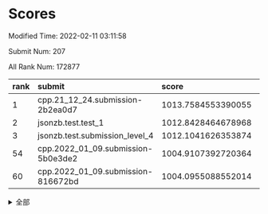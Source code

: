 # Scores

Modified Time: 2022-02-11 03:11:58

Submit Num: 207

All Rank Num: 172877

| rank |               submit               |       score        |       sigma        | pk_num |
| :--- | :--------------------------------- | :----------------- | :----------------- | :----- |
| 1    | cpp.21_12_24.submission-2b2ea0d7   | 1013.7584553390055 | 0.8037818321360661 | 3336   |
| 2    | jsonzb.test.test_1                 | 1012.8428464678968 | 0.8207515067666494 | 3339   |
| 3    | jsonzb.test.submission_level_4     | 1012.1041626353874 | 0.772284520741079  | 3344   |
| 54   | cpp.2022_01_09.submission-5b0e3de2 | 1004.9107392720364 | 0.7183877398408247 | 3342   |
| 60   | cpp.2022_01_09.submission-816672bd | 1004.0955088552014 | 0.7173153982268861 | 3339   |


<details>
<summary>全部</summary>

| rank |                 submit                 |       score        |       sigma        | pk_num |
| :--- | :------------------------------------- | :----------------- | :----------------- | :----- |
| 1    | cpp.21_12_24.submission-2b2ea0d7       | 1013.7584553390055 | 0.8037818321360661 | 3336   |
| 2    | jsonzb.test.test_1                     | 1012.8428464678968 | 0.8207515067666494 | 3339   |
| 3    | jsonzb.test.submission_level_4         | 1012.1041626353874 | 0.772284520741079  | 3344   |
| 4    | gobigger.level_3.submission_level_3_10 | 1011.7193039612043 | 0.7892710153871637 | 3343   |
| 5    | gobigger.level_3.submission_level_3_42 | 1011.4077216666068 | 0.7655130714745306 | 3342   |
| 6    | gobigger.level_3.submission_level_3_45 | 1011.2994631782744 | 0.7575994469792372 | 3343   |
| 7    | gobigger.level_3.submission_level_3_43 | 1010.9780441342384 | 0.7765163463408506 | 3338   |
| 8    | gobigger.level_3.submission_level_3_36 | 1010.9703246773563 | 0.761208563645605  | 3337   |
| 9    | gobigger.level_3.submission_level_3_1  | 1010.9387518562979 | 0.7972546131217259 | 3341   |
| 10   | gobigger.level_3.submission_level_3_31 | 1010.8757381400432 | 0.7604481673548641 | 3339   |
| 11   | gobigger.level_3.submission_level_3_9  | 1010.7607132350913 | 0.7512669240273162 | 3346   |
| 12   | gobigger.level_3.submission_level_3_2  | 1010.6456947648857 | 0.7484869699534259 | 3340   |
| 13   | gobigger.level_3.submission_level_3_41 | 1010.5707282418011 | 0.761310075230627  | 3343   |
| 14   | gobigger.level_3.submission_level_3_23 | 1010.5437070502614 | 0.778294143787899  | 3342   |
| 15   | gobigger.level_3.submission_level_3_20 | 1010.4704683269553 | 0.7861185427022299 | 3345   |
| 16   | gobigger.level_3.submission_level_3_28 | 1010.4626842696002 | 0.7725369137290203 | 3337   |
| 17   | gobigger.level_3.submission_level_3_46 | 1010.3442021516489 | 0.7618553516177348 | 3343   |
| 18   | gobigger.level_3.submission_level_3_11 | 1010.3009244123039 | 0.7622872750516485 | 3342   |
| 19   | gobigger.level_3.submission_level_3_29 | 1010.2698639875147 | 0.7709292146547495 | 3338   |
| 20   | gobigger.level_3.submission_level_3_27 | 1010.1980190041903 | 0.7610752035814969 | 3333   |
| 21   | gobigger.level_3.submission_level_3_48 | 1010.176092753135  | 0.7719378666161748 | 3341   |
| 22   | gobigger.level_3.submission_level_3_34 | 1010.1476570038834 | 0.7686450007031087 | 3341   |
| 23   | gobigger.level_3.submission_level_3_39 | 1010.143578370889  | 0.7619067076969528 | 3344   |
| 24   | gobigger.level_3.submission_level_3_8  | 1009.9939367460597 | 0.7422900843116794 | 3337   |
| 25   | gobigger.level_3.submission_level_3_13 | 1009.9136755039788 | 0.7581793961346436 | 3336   |
| 26   | gobigger.level_3.submission_level_3_22 | 1009.8478085558329 | 0.7636663891097414 | 3336   |
| 27   | gobigger.level_3.submission_level_3_40 | 1009.8162785889447 | 0.7589624030916129 | 3340   |
| 28   | gobigger.level_3.submission_level_3_32 | 1009.7436856234674 | 0.7649162657369222 | 3336   |
| 29   | gobigger.level_3.submission_level_3_12 | 1009.7373206010861 | 0.7381948721953343 | 3339   |
| 30   | gobigger.level_3.submission_level_3_47 | 1009.7209444484239 | 0.7618678782989289 | 3343   |
| 31   | gobigger.level_3.submission_level_3_18 | 1009.6446954871797 | 0.7578225321729085 | 3345   |
| 32   | gobigger.level_3.submission_level_3_30 | 1009.6445197557855 | 0.7565100910961633 | 3337   |
| 33   | gobigger.level_3.submission_level_3_37 | 1009.5935745918653 | 0.7622823495071831 | 3338   |
| 34   | gobigger.level_3.submission_level_3_44 | 1009.5754141790432 | 0.7548281999498359 | 3337   |
| 35   | gobigger.level_3.submission_level_3_16 | 1009.5754125821328 | 0.7403503434170545 | 3343   |
| 36   | gobigger.level_3.submission_level_3_49 | 1009.5643557764284 | 0.7571432265628298 | 3343   |
| 37   | gobigger.level_3.submission_level_3_21 | 1009.5536763775581 | 0.7631180345311565 | 3339   |
| 38   | gobigger.level_3.submission_level_3_26 | 1009.5237816528851 | 0.7525065649163708 | 3344   |
| 39   | gobigger.level_3.submission_level_3_4  | 1009.5153623064826 | 0.7713731405405055 | 3342   |
| 40   | gobigger.level_3.submission_level_3_33 | 1009.514138037724  | 0.7584810379199115 | 3343   |
| 41   | gobigger.level_3.submission_level_3_19 | 1009.5129765857852 | 0.7631352585566785 | 3341   |
| 42   | gobigger.level_3.submission_level_3_7  | 1009.5030237997335 | 0.7437885446535194 | 3338   |
| 43   | gobigger.level_3.submission_level_3_6  | 1009.4497434061888 | 0.7756121376561148 | 3343   |
| 44   | gobigger.level_3.submission_level_3_38 | 1009.3919816621653 | 0.7402326058399786 | 3342   |
| 45   | gobigger.level_3.submission_level_3_5  | 1009.3074374604078 | 0.7397226692791826 | 3340   |
| 46   | gobigger.level_3.submission_level_3_0  | 1009.2952403261243 | 0.7512092205763753 | 3339   |
| 47   | gobigger.level_3.submission_level_3_24 | 1009.2934380974754 | 0.7508942613475214 | 3342   |
| 48   | gobigger.level_3.submission_level_3_15 | 1009.1638306855886 | 0.7444813018383003 | 3343   |
| 49   | gobigger.level_3.submission_level_3_14 | 1009.1218930149394 | 0.7468245544500213 | 3341   |
| 50   | gobigger.level_3.submission_level_3_17 | 1008.8875568336222 | 0.7594425643113426 | 3342   |
| 51   | gobigger.level_3.submission_level_3_3  | 1008.8694659973345 | 0.7491959971443904 | 3343   |
| 52   | gobigger.level_3.submission_level_3_25 | 1008.7093229981772 | 0.7273487779123732 | 3338   |
| 53   | gobigger.level_3.submission_level_3_35 | 1008.1765285034886 | 0.7491466767989464 | 3333   |
| 54   | cpp.2022_01_09.submission-5b0e3de2     | 1004.9107392720364 | 0.7183877398408247 | 3342   |
| 55   | gobigger.level_1.submission_level_1_29 | 1004.7326901291294 | 0.7256621297546505 | 3339   |
| 56   | gobigger.level_1.submission_level_1_10 | 1004.5547993526593 | 0.7282909701539392 | 3338   |
| 57   | gobigger.level_1.submission_level_1_21 | 1004.2847878824319 | 0.7133800717188093 | 3346   |
| 58   | gobigger.level_1.submission_level_1_17 | 1004.2445303853444 | 0.7196993701097665 | 3340   |
| 59   | gobigger.level_1.submission_level_1_34 | 1004.1150074433878 | 0.7234393761870819 | 3340   |
| 60   | cpp.2022_01_09.submission-816672bd     | 1004.0955088552014 | 0.7173153982268861 | 3339   |
| 61   | gobigger.level_1.submission_level_1_15 | 1004.0189265273003 | 0.7205259295211843 | 3341   |
| 62   | gobigger.level_1.submission_level_1_33 | 1004.0179355935801 | 0.719527493350644  | 3344   |
| 63   | gobigger.level_1.submission_level_1_6  | 1004.0067802801768 | 0.7233910869892691 | 3338   |
| 64   | gobigger.level_1.submission_level_1_39 | 1003.9716656454735 | 0.7089112139460384 | 3342   |
| 65   | gobigger.level_1.submission_level_1_47 | 1003.9562858398054 | 0.7044870870750688 | 3340   |
| 66   | gobigger.level_1.submission_level_1_20 | 1003.8955427765183 | 0.7119395644780832 | 3344   |
| 67   | gobigger.level_1.submission_level_1_1  | 1003.7831175389224 | 0.7111715763714553 | 3334   |
| 68   | gobigger.level_1.submission_level_1_0  | 1003.7754425849946 | 0.7178476555727983 | 3340   |
| 69   | gobigger.level_1.submission_level_1_30 | 1003.5985541518106 | 0.7274669938685331 | 3338   |
| 70   | gobigger.level_1.submission_level_1_14 | 1003.5973868591044 | 0.7123706337626659 | 3341   |
| 71   | gobigger.level_1.submission_level_1_26 | 1003.5744070858207 | 0.7184947813404167 | 3340   |
| 72   | gobigger.level_1.submission_level_1_4  | 1003.5495726134046 | 0.7177046179944191 | 3339   |
| 73   | gobigger.level_1.submission_level_1_9  | 1003.5366844346019 | 0.7225612122768185 | 3342   |
| 74   | gobigger.level_1.submission_level_1_35 | 1003.4848311496685 | 0.7167766816161268 | 3339   |
| 75   | gobigger.level_1.submission_level_1_37 | 1003.384735570119  | 0.7190731062658996 | 3334   |
| 76   | gobigger.level_1.submission_level_1_32 | 1003.2892754362589 | 0.7167174816338344 | 3341   |
| 77   | gobigger.level_1.submission_level_1_13 | 1003.2354186999952 | 0.7149691441050716 | 3342   |
| 78   | gobigger.level_1.submission_level_1_42 | 1003.2133930357263 | 0.7193786098512209 | 3342   |
| 79   | gobigger.level_1.submission_level_1_45 | 1003.1720408914324 | 0.7245816830243769 | 3340   |
| 80   | gobigger.level_1.submission_level_1_28 | 1003.1592860553939 | 0.7173077826076232 | 3343   |
| 81   | gobigger.level_1.submission_level_1_48 | 1003.1427726992791 | 0.7099152577577869 | 3340   |
| 82   | gobigger.level_1.submission_level_1_31 | 1003.1065045635122 | 0.7095896099949288 | 3340   |
| 83   | gobigger.level_1.submission_level_1_3  | 1003.0757086996873 | 0.7190354795084115 | 3339   |
| 84   | gobigger.level_1.submission_level_1_36 | 1003.0697348227046 | 0.7132924499855819 | 3339   |
| 85   | gobigger.level_1.submission_level_1_5  | 1003.0670558827711 | 0.7112029231358904 | 3343   |
| 86   | gobigger.level_1.submission_level_1_2  | 1003.0641414437681 | 0.7069741951070255 | 3337   |
| 87   | gobigger.level_1.submission_level_1_27 | 1003.0042184410388 | 0.7191774314900102 | 3341   |
| 88   | gobigger.level_1.submission_level_1_43 | 1002.9892699732644 | 0.7202367023396914 | 3339   |
| 89   | gobigger.level_1.submission_level_1_44 | 1002.9797332599481 | 0.7174866762429203 | 3347   |
| 90   | gobigger.level_1.submission_level_1_41 | 1002.9762834375027 | 0.7076218191781996 | 3336   |
| 91   | gobigger.level_1.submission_level_1_46 | 1002.9625901758453 | 0.7140948327682114 | 3339   |
| 92   | gobigger.level_1.submission_level_1_12 | 1002.843457785307  | 0.7083639206873649 | 3340   |
| 93   | gobigger.level_1.submission_level_1_16 | 1002.8428164697933 | 0.7148995985947738 | 3338   |
| 94   | gobigger.level_1.submission_level_1_38 | 1002.8215377370111 | 0.7116142758253532 | 3343   |
| 95   | gobigger.level_1.submission_level_1_23 | 1002.8168040538324 | 0.7112081458041007 | 3340   |
| 96   | gobigger.level_1.submission_level_1_49 | 1002.797668440698  | 0.7086742368626582 | 3342   |
| 97   | gobigger.level_1.submission_level_1_40 | 1002.7524858590748 | 0.7176962244649355 | 3345   |
| 98   | gobigger.level_1.submission_level_1_22 | 1002.6893115616953 | 0.7242392924989837 | 3339   |
| 99   | gobigger.level_1.submission_level_1_25 | 1002.5696583639358 | 0.7204516637158163 | 3341   |
| 100  | gobigger.level_1.submission_level_1_24 | 1002.5641028706747 | 0.7148217514437468 | 3344   |
| 101  | gobigger.level_1.submission_level_1_18 | 1002.3742237359259 | 0.7109083726648263 | 3339   |
| 102  | gobigger.level_1.submission_level_1_11 | 1002.2209754731597 | 0.7074953708035292 | 3341   |
| 103  | gobigger.level_1.submission_level_1_8  | 1002.1671252453227 | 0.7119972136881241 | 3346   |
| 104  | gobigger.level_1.submission_level_1_19 | 1001.6980697738717 | 0.7012290268934881 | 3340   |
| 105  | gobigger.level_1.submission_level_1_7  | 1001.6877433300313 | 0.7061007147593268 | 3338   |
| 106  | gobigger.random.submission_random_36   | 997.2244727354504  | 0.7126946942783577 | 3341   |
| 107  | gobigger.random.submission_random_23   | 997.0723609671029  | 0.6994363327727678 | 3341   |
| 108  | gobigger.random.submission_random_0    | 997.0291664521657  | 0.7044219925728118 | 3343   |
| 109  | gobigger.random.submission_random_31   | 997.025398249459   | 0.7203782709134077 | 3341   |
| 110  | gobigger.random.submission_random_7    | 996.91856049394    | 0.7089959402479507 | 3342   |
| 111  | gobigger.random.submission_random_48   | 996.913988795441   | 0.7086776728754154 | 3344   |
| 112  | gobigger.random.submission_random_21   | 996.6412878252271  | 0.7019933533534004 | 3340   |
| 113  | gobigger.random.submission_random_29   | 996.6410044832403  | 0.7031803329833224 | 3342   |
| 114  | gobigger.random.submission_random_24   | 996.5912794355596  | 0.7112933347769032 | 3340   |
| 115  | gobigger.random.submission_random_42   | 996.4621143322732  | 0.7115504191244023 | 3345   |
| 116  | gobigger.random.submission_random_16   | 996.4269810347147  | 0.7112837457538769 | 3343   |
| 117  | gobigger.random.submission_random_33   | 996.3650862049823  | 0.7012509480368845 | 3343   |
| 118  | gobigger.random.submission_random_40   | 996.3532497191534  | 0.6962667876779172 | 3333   |
| 119  | gobigger.random.submission_random_38   | 996.2985331711832  | 0.7130860568867153 | 3345   |
| 120  | gobigger.random.submission_random_46   | 996.2180795521518  | 0.7125974767171701 | 3338   |
| 121  | gobigger.random.submission_random_27   | 996.2097478307891  | 0.6967434662728486 | 3343   |
| 122  | gobigger.random.submission_random_5    | 996.1959353822213  | 0.7041468345129327 | 3336   |
| 123  | gobigger.random.submission_random_10   | 996.1763842369886  | 0.7164298588610519 | 3344   |
| 124  | gobigger.random.submission_random_6    | 996.0737804315215  | 0.7227568407040577 | 3340   |
| 125  | gobigger.random.submission_random_28   | 996.0210072162754  | 0.6946631214884349 | 3341   |
| 126  | gobigger.random.submission_random_34   | 996.0147329744723  | 0.7133230103012367 | 3346   |
| 127  | gobigger.random.submission_random_49   | 995.974125669182   | 0.7155549345537594 | 3340   |
| 128  | gobigger.random.submission_random_39   | 995.9722714398125  | 0.703718654834026  | 3342   |
| 129  | gobigger.random.submission_random_30   | 995.9415506611062  | 0.7157604579204411 | 3339   |
| 130  | gobigger.random.submission_random_14   | 995.8342100771612  | 0.7160530451055599 | 3339   |
| 131  | gobigger.random.submission_random_47   | 995.8244589724542  | 0.7189682737006952 | 3338   |
| 132  | gobigger.random.submission_random_12   | 995.786500242969   | 0.7225583891255344 | 3339   |
| 133  | gobigger.random.submission_random_25   | 995.7566785253287  | 0.7030543035437884 | 3340   |
| 134  | gobigger.random.submission_random_3    | 995.7219533350454  | 0.7106683694922455 | 3341   |
| 135  | gobigger.random.submission_random_26   | 995.7144761294745  | 0.7226829632020966 | 3340   |
| 136  | gobigger.random.submission_random_22   | 995.7100366511515  | 0.7089944363251695 | 3346   |
| 137  | gobigger.random.submission_random_45   | 995.6991828498795  | 0.7036065630798735 | 3339   |
| 138  | gobigger.random.submission_random_43   | 995.6817604029224  | 0.7034406292338067 | 3338   |
| 139  | gobigger.random.submission_random_8    | 995.6589259843801  | 0.71122025328038   | 3335   |
| 140  | gobigger.random.submission_random_18   | 995.6141419698716  | 0.7173036582748309 | 3335   |
| 141  | gobigger.random.submission_random_2    | 995.6131199321701  | 0.7140145093753705 | 3339   |
| 142  | gobigger.random.submission_random_13   | 995.590789414727   | 0.7058565413212153 | 3342   |
| 143  | gobigger.random.submission_random_17   | 995.5715296006787  | 0.6999563856787563 | 3341   |
| 144  | gobigger.random.submission_random_19   | 995.565874037462   | 0.7156145343738873 | 3343   |
| 145  | gobigger.random.submission_random_11   | 995.3958941944466  | 0.7221112714937584 | 3337   |
| 146  | gobigger.random.submission_random_32   | 995.3464375764402  | 0.7127146310811555 | 3341   |
| 147  | gobigger.random.submission_random_20   | 995.2815008614368  | 0.713209504332191  | 3337   |
| 148  | gobigger.random.submission_random_1    | 995.2467791274328  | 0.7224388509587181 | 3339   |
| 149  | gobigger.random.submission_random_15   | 994.9959821567137  | 0.7178952571619038 | 3342   |
| 150  | gobigger.random.submission_random_4    | 994.9770604631087  | 0.7156008836551685 | 3342   |
| 151  | gobigger.random.submission_random_35   | 994.905314834451   | 0.7318429069665865 | 3336   |
| 152  | gobigger.random.submission_random_44   | 994.7938059829592  | 0.7075077160097742 | 3339   |
| 153  | gobigger.random.submission_random_37   | 994.7114788386874  | 0.7054037707289568 | 3341   |
| 154  | gobigger.random.submission_random_9    | 994.6316177594637  | 0.7180354621707646 | 3343   |
| 155  | gobigger.level_2.submission_level_2_39 | 994.039128066579   | 0.7236055223304079 | 3339   |
| 156  | gobigger.random.submission_random_41   | 993.9475917581382  | 0.7208631595694854 | 3346   |
| 157  | gobigger.level_2.submission_level_2_2  | 993.8525847859628  | 0.7321213900983975 | 3339   |
| 158  | gobigger.level_2.submission_level_2_31 | 993.407092096314   | 0.719918336763393  | 3343   |
| 159  | gobigger.level_2.submission_level_2_43 | 993.1865949366887  | 0.7183868600804084 | 3344   |
| 160  | gobigger.level_2.submission_level_2_42 | 992.9860780643626  | 0.7424249732515619 | 3338   |
| 161  | gobigger.level_2.submission_level_2_21 | 992.7631381910618  | 0.73431034061048   | 3340   |
| 162  | gobigger.level_2.submission_level_2_0  | 992.7493457719288  | 0.7544634824532828 | 3340   |
| 163  | gobigger.level_2.submission_level_2_23 | 992.6918226965876  | 0.7267590870995748 | 3344   |
| 164  | gobigger.level_2.submission_level_2_11 | 992.6355446814356  | 0.7383217909243067 | 3341   |
| 165  | gobigger.level_2.submission_level_2_5  | 992.6126510785404  | 0.7473525309400605 | 3338   |
| 166  | gobigger.level_2.submission_level_2_47 | 992.611361325517   | 0.7290165244349276 | 3347   |
| 167  | gobigger.level_2.submission_level_2_15 | 992.6076481001678  | 0.749148257516948  | 3343   |
| 168  | gobigger.level_2.submission_level_2_45 | 992.555382126184   | 0.7434177322122202 | 3344   |
| 169  | gobigger.level_2.submission_level_2_12 | 992.5458581275404  | 0.7395622852492838 | 3337   |
| 170  | gobigger.level_2.submission_level_2_14 | 992.4957322322355  | 0.7477926368831855 | 3337   |
| 171  | gobigger.level_2.submission_level_2_17 | 992.4947712083215  | 0.7307425576503218 | 3344   |
| 172  | gobigger.level_2.submission_level_2_29 | 992.4683206173776  | 0.7331050965706293 | 3341   |
| 173  | gobigger.level_2.submission_level_2_30 | 992.4380999499625  | 0.7476145604178202 | 3340   |
| 174  | gobigger.level_2.submission_level_2_1  | 992.3962078758551  | 0.742491228150389  | 3342   |
| 175  | gobigger.level_2.submission_level_2_27 | 992.3356842594116  | 0.7471256770744571 | 3342   |
| 176  | gobigger.level_2.submission_level_2_9  | 992.3056438180242  | 0.7430030408526529 | 3338   |
| 177  | gobigger.level_2.submission_level_2_13 | 992.2912890328707  | 0.7482363955823008 | 3340   |
| 178  | gobigger.level_2.submission_level_2_49 | 992.2817455923403  | 0.7520587571372545 | 3337   |
| 179  | gobigger.level_2.submission_level_2_10 | 992.1245955197213  | 0.7507653319965768 | 3341   |
| 180  | gobigger.level_2.submission_level_2_24 | 992.1046539222665  | 0.7408760768443486 | 3341   |
| 181  | gobigger.level_2.submission_level_2_8  | 992.0740488831732  | 0.7449619315922481 | 3335   |
| 182  | gobigger.level_2.submission_level_2_44 | 992.0590320445423  | 0.7577072873435313 | 3346   |
| 183  | gobigger.level_2.submission_level_2_6  | 992.0274992928998  | 0.7554788336180082 | 3342   |
| 184  | gobigger.level_2.submission_level_2_22 | 992.024448290545   | 0.7635749489536855 | 3345   |
| 185  | gobigger.level_2.submission_level_2_35 | 991.9729819882557  | 0.7402983794401711 | 3341   |
| 186  | gobigger.level_2.submission_level_2_20 | 991.969511720756   | 0.7355769245786642 | 3341   |
| 187  | gobigger.level_2.submission_level_2_34 | 991.9435368207065  | 0.7668157450023588 | 3346   |
| 188  | gobigger.level_2.submission_level_2_18 | 991.9145636862136  | 0.7471764362936707 | 3342   |
| 189  | gobigger.level_2.submission_level_2_3  | 991.858172020331   | 0.7466488560961733 | 3343   |
| 190  | gobigger.level_2.submission_level_2_38 | 991.8170987129919  | 0.7365526585784075 | 3343   |
| 191  | gobigger.level_2.submission_level_2_7  | 991.8007086084601  | 0.7527082019003307 | 3347   |
| 192  | gobigger.level_2.submission_level_2_36 | 991.73333293934    | 0.743581707981945  | 3338   |
| 193  | gobigger.level_2.submission_level_2_37 | 991.5606995830113  | 0.7501194026980065 | 3343   |
| 194  | gobigger.level_2.submission_level_2_33 | 991.4397111920007  | 0.7629877035378859 | 3341   |
| 195  | gobigger.level_2.submission_level_2_4  | 991.4347960831288  | 0.7717416225035207 | 3339   |
| 196  | gobigger.level_2.submission_level_2_32 | 991.3113040415519  | 0.7577090874708327 | 3341   |
| 197  | gobigger.level_2.submission_level_2_41 | 991.2998935327337  | 0.7543183645939747 | 3341   |
| 198  | gobigger.level_2.submission_level_2_28 | 991.2626757330363  | 0.7340785474472798 | 3340   |
| 199  | gobigger.level_2.submission_level_2_19 | 991.2521252994046  | 0.7560724509107789 | 3342   |
| 200  | gobigger.level_2.submission_level_2_48 | 991.134968246513   | 0.7442294795773864 | 3335   |
| 201  | gobigger.level_2.submission_level_2_40 | 991.1061836806579  | 0.7629143288114925 | 3344   |
| 202  | gobigger.level_2.submission_level_2_16 | 990.935113392097   | 0.7607223317309683 | 3339   |
| 203  | gobigger.level_2.submission_level_2_26 | 990.8393763953449  | 0.7423231667743612 | 3338   |
| 204  | gobigger.level_2.submission_level_2_46 | 990.8074533617076  | 0.7515860983546722 | 3341   |
| 205  | gobigger.level_2.submission_level_2_25 | 990.7587318833864  | 0.7643672618013764 | 3341   |
| 206  | gobigger.none.submission_none_0        | 978.5895989384006  | 1.2275456401754716 | 3343   |
| 207  | gobigger.none.submission_none_1        | 978.3160000078583  | 1.1988330674585077 | 3340   |

</details>